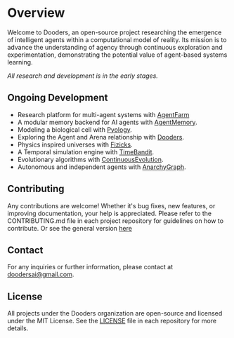 # Overview

Welcome to Dooders, an open-source project researching the emergence of intelligent agents within a computational model of reality. Its mission is to advance the understanding of agency through continuous exploration and experimentation, demonstrating the potential value of agent-based systems learning.

  *All research and development is in the early stages.*

<!-- ## Research Proposals & Directions
* [Agent-Arena Co-Evolutionary Model](https://rememberization.substack.com/p/out-with-training-in-with-emergence)
  * [AgentMeaning](https://github.com/Dooders/AgentMeaning)
    * [Adversarial Meaning Robustness](/proposals/adversarial_meaning_robustness_proposal.md)*
    * [Attention Mechanisms in Meaning Preservation](/proposals/attention_mechanisms_proposal.md)*
    * [Agent Memory Sharing](/proposals/agent_memory_sharing_proposal.md)*
    * [Counterfactual Meaning Testing](/proposals/counterfactual_meaning_testing_proposal.md)*
    * [Explainable Meaning Transformation](/proposals/explainable_meaning_transformation_proposal.md)*
    * [Hierarchical Meaning Representation](/proposals/hierarchical_meaning_proposal.md)*
    * [Multi-Modal Semantic Compression](/proposals/multi_modal_semantic_compression_proposal.md)* -->


<!-- **Proposal stage* -->

## Ongoing Development
- Research platform for multi-agent systems with [AgentFarm](https://github.com/Dooders/AgentFarm)
- A modular memory backend for AI agents with [AgentMemory](https://github.com/Dooders/AgentMemory).
- Modeling a biological cell with [Pyology](https://github.com/Dooders/Pyology).
- Exploring the Agent and Arena relationship with [Dooders](https://github.com/Dooders/Dooders).
- Physics inspired universes with [Fizicks](https://github.com/Dooders/Fizicks).
- A Temporal simulation engine with [TimeBandit](https://github.com/Dooders/TimeBandit).
- Evolutionary algorithms with [ContinuousEvolution](https://github.com/Dooders/ContinuousEvolution).
- Autonomous and independent agents with [AnarchyGraph](https://github.com/Dooders/AnarchyGraph).

## Contributing

Any contributions are welcome! Whether it's bug fixes, new features, or improving documentation, your help is appreciated. Please refer to the CONTRIBUTING.md file in each project repository for guidelines on how to contribute. Or see the general version [here](https://github.com/Dooders/.github/blob/main/CONTRIBUTING.md)

## Contact

For any inquiries or further information, please contact at doodersai@gmail.com.

## License

All projects under the Dooders organization are open-source and licensed under the MIT License. See the [LICENSE](https://github.com/Dooders/.github/blob/main/LICENSE) file in each repository for more details.



